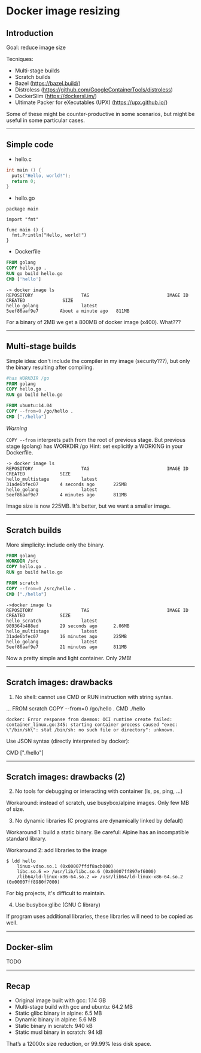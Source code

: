 # Docker image resizing

## Introduction

Goal: reduce image size

Tecniques:
- Multi-stage builds
- Scratch builds
- Bazel (https://bazel.build/)
- Distroless (https://github.com/GoogleContainerTools/distroless)
- DockerSlim (https://dockersl.im/)
- Ultimate Packer for eXecutables (UPX) (https://upx.github.io/) 

Some of these might be counter-productive in some scenarios, but might be useful in some particular cases.

---
## Simple code

- hello.c

```c
int main () {
  puts("Hello, world!");
  return 0;
}
```

- hello.go

```golang
package main

import "fmt"

func main () {
  fmt.Println("Hello, world!")
}
```

- Dockerfile

```dockerfile
FROM golang
COPY hello.go .
RUN go build hello.go
CMD ['hello']
```

```
-> docker image ls
REPOSITORY                  TAG                             IMAGE ID            CREATED              SIZE
hello_golang                latest                          5eef86aaf9e7        About a minute ago   811MB
```

For a binary of 2MB we get a 800MB of docker image (x400). What???

---
## Multi-stage builds

Simple idea: don't include the compiler in my image (security???), but only the binary resulting after compiling.

```dockerfile
#has WORKDIR /go
FROM golang 
COPY hello.go .
RUN go build hello.go

FROM ubuntu:14.04
COPY --from=0 /go/hello .
CMD ["./hello"]
```

*Warning*

`COPY --from` interprets path from the root of previous stage.
But previous stage (golang) has WORKDIR /go
Hint: set explicitly a WORKING in your Dockerfile.

```
-> docker image ls
REPOSITORY                  TAG                             IMAGE ID            CREATED             SIZE
hello_multistage            latest                          31ade6bfec07        4 seconds ago       225MB
hello_golang                latest                          5eef86aaf9e7        4 minutes ago       811MB
```

Image size is now 225MB.
It's better, but we want a smaller image.

---
## Scratch builds

More simplicity: include only the binary.

```dockerfile
FROM golang
WORKDIR /src
COPY hello.go .
RUN go build hello.go

FROM scratch
COPY --from=0 /src/hello .
CMD ["./hello"]
```

```
->docker image ls
REPOSITORY                  TAG                             IMAGE ID            CREATED             SIZE
hello_scratch               latest                          989364b488ed        29 seconds ago      2.06MB
hello_multistage            latest                          31ade6bfec07        16 minutes ago      225MB
hello_golang                latest                          5eef86aaf9e7        21 minutes ago      811MB
```

Now a pretty simple and light container. Only 2MB!

---
## Scratch images: drawbacks

1. No shell: cannot use CMD or RUN instruction with string syntax.

...
FROM scratch
COPY --from=0 /go/hello .
CMD ./hello

```error
docker: Error response from daemon: OCI runtime create failed: container_linux.go:345: starting container process caused "exec: \"/bin/sh\": stat /bin/sh: no such file or directory": unknown.
```

Use JSON syntax (directly interpreted by docker):

CMD ["./hello"]

---
## Scratch images: drawbacks (2)

2. No tools for debugging or interacting with container (ls, ps, ping, ...) 

Workaround: instead of scratch, use busybox/alpine images. Only few MB of size.


3. No dynamic libraries (C programs are dynamically linked by default)

Workaround 1: build a static binary. Be careful: Alpine has an incompatible standard library.

Workaround 2: add libraries to the image

```
$ ldd hello
	linux-vdso.so.1 (0x00007ffdf8acb000)
	libc.so.6 => /usr/lib/libc.so.6 (0x00007ff897ef6000)
	/lib64/ld-linux-x86-64.so.2 => /usr/lib64/ld-linux-x86-64.so.2 (0x00007ff8980f7000)
```

For big projects, it's difficult to maintain.


4. Use busybox:glibc (GNU C library)

If program uses additional libraries, these libraries will need to be copied as well.

---
## Docker-slim

TODO


---
## Recap

- Original image built with gcc: 1.14 GB
- Multi-stage build with gcc and ubuntu: 64.2 MB
- Static glibc binary in alpine: 6.5 MB
- Dynamic binary in alpine: 5.6 MB
- Static binary in scratch: 940 kB
- Static musl binary in scratch: 94 kB

That’s a 12000x size reduction, or 99.99% less disk space.



